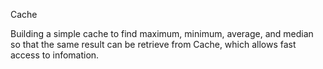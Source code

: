 Cache

Building a simple cache to find maximum, minimum, average, and median 
so that the same result can be retrieve from Cache, which allows fast access to infomation.

